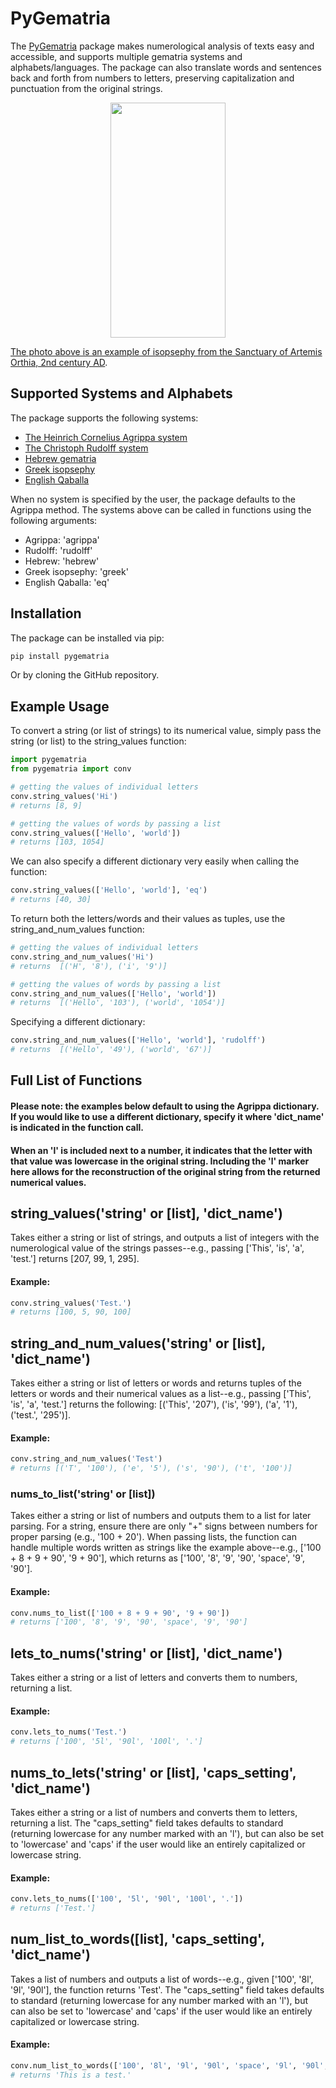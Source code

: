 # PyGematria 
The [PyGematria](github.com/ian-nai/pygematria) package makes numerological analysis of texts easy and accessible, and supports multiple gematria systems and alphabets/languages. The package can also translate words and sentences back and forth from numbers to letters, preserving capitalization and punctuation from the original strings.

<p align="center">
<img src="https://raw.githubusercontent.com/ian-nai/gematria/refs/heads/main/isopsephic_stele.jpg?token=GHSAT0AAAAAACWFJMCQMMRXUHGGCQ3B2H3KZYFPHOA" height="376" width="183.5">
</p>

[The photo above is an example of isopsephy from the Sanctuary of Artemis Orthia, 2nd century AD](https://commons.wikimedia.org/wiki/File:Isopsephic_stele.jpg).

## Supported Systems and Alphabets
The package supports the following systems:

* [The Heinrich Cornelius Agrippa system](https://en.wikipedia.org/wiki/Numerology#Agrippan_method)
* [The Christoph Rudolff system](https://en.wikipedia.org/wiki/Gematria#Latin)
* [Hebrew gematria](https://en.wikipedia.org/wiki/Gematria#methods-of-hebrew-gematria)
* [Greek isopsephy](https://en.wikipedia.org/wiki/Isopsephy)
* [English Qaballa](https://en.wikipedia.org/wiki/English_Qaballa)

When no system is specified by the user, the package defaults to the Agrippa method. The systems above can be called in functions using the following arguments:

* Agrippa: 'agrippa'
* Rudolff: 'rudolff'
* Hebrew: 'hebrew'
* Greek isopsephy: 'greek'
* English Qaballa: 'eq'

## Installation

The package can be installed via pip:
```python
pip install pygematria
```

Or by cloning the GitHub repository.

## Example Usage

To convert a string (or list of strings) to its numerical value, simply pass the string (or list) to the string_values function:

```python
import pygematria
from pygematria import conv

# getting the values of individual letters
conv.string_values('Hi')
# returns [8, 9]

# getting the values of words by passing a list
conv.string_values(['Hello', 'world'])
# returns [103, 1054]
```

We can also specify a different dictionary very easily when calling the function:
```python
conv.string_values(['Hello', 'world'], 'eq')
# returns [40, 30]
```

To return both the letters/words and their values as tuples, use the string_and_num_values function:

```python
# getting the values of individual letters
conv.string_and_num_values('Hi')
# returns  [('H', '8'), ('i', '9')]

# getting the values of words by passing a list
conv.string_and_num_values(['Hello', 'world'])
# returns  [('Hello', '103'), ('world', '1054')]
```

Specifying a different dictionary:
```python
conv.string_and_num_values(['Hello', 'world'], 'rudolff')
# returns  [('Hello', '49'), ('world', '67')]
```


## Full List of Functions

#### Please note: the examples below default to using the Agrippa dictionary. If you would like to use a different dictionary, specify it where 'dict_name' is indicated in the function call. 

#### When an 'l' is included next to a number, it indicates that the letter with that value was lowercase in the original string. Including the 'l' marker here allows for the reconstruction of the original string from the returned numerical values. 

## string_values('string' or [list], 'dict_name')
Takes either a string or list of strings, and outputs a list of integers with the numerological value of the strings passes--e.g., passing ['This', 'is', 'a', 'test.'] returns [207, 99, 1, 295].

#### Example:
```python
conv.string_values('Test.')
# returns [100, 5, 90, 100]
```

 ## string_and_num_values('string' or [list], 'dict_name')
Takes either a string or list of letters or words and returns tuples of the letters or words and their numerical values as a list--e.g., passing ['This', 'is', 'a', 'test.'] returns the following: [('This', '207'), ('is', '99'), ('a', '1'), ('test.', '295')].

#### Example:
```python
conv.string_and_num_values('Test')
# returns [('T', '100'), ('e', '5'), ('s', '90'), ('t', '100')]
```

### nums_to_list('string' or [list])
Takes either a string or list of numbers and outputs them to a list for later parsing. For a string, ensure there are only "+" signs between numbers for proper parsing (e.g., '100 + 20'). When passing lists, the function can handle multiple words written as strings like the example above--e.g., ['100 + 8 + 9 + 90', '9 + 90'], which returns as ['100', '8', '9', '90', 'space', '9', '90'].

#### Example:
```python
conv.nums_to_list(['100 + 8 + 9 + 90', '9 + 90'])
# returns ['100', '8', '9', '90', 'space', '9', '90']
```

## lets_to_nums('string' or [list], 'dict_name')
Takes either a string or a list of letters and converts them to numbers, returning a list. 

#### Example:
```python
conv.lets_to_nums('Test.')
# returns ['100', '5l', '90l', '100l', '.']
```

## nums_to_lets('string' or [list], 'caps_setting', 'dict_name')
Takes either a string or a list of numbers and converts them to letters, returning a list. The "caps_setting" field takes defaults to standard (returning lowercase for any number marked with an 'l'), but can also be set to 'lowercase' and 'caps' if the user would like an entirely capitalized or lowercase string.

#### Example:
```python
conv.lets_to_nums(['100', '5l', '90l', '100l', '.'])
# returns ['Test.']
```

## num_list_to_words([list], 'caps_setting', 'dict_name')
Takes a list of numbers and outputs a list of words--e.g., given ['100', '8l', '9l', '90l'], the function returns 'Test'. The "caps_setting" field takes defaults to standard (returning lowercase for any number marked with an 'l'), but can also be set to 'lowercase' and 'caps' if the user would like an entirely capitalized or lowercase string.

#### Example:
```python
conv.num_list_to_words(['100', '8l', '9l', '90l', 'space', '9l', '90l', 'space', '1l', 'space', '100l', '5l', '90l', '100l', '.'])
# returns 'This is a test.'
```
